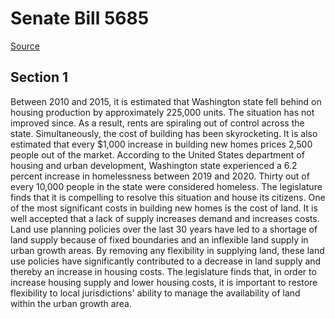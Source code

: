 # Senate Bill 5685

[Source](http://lawfilesext.leg.wa.gov/biennium/2021-22/Xml/Bills/Senate%20Bills/5685.xml)
## Section 1
Between 2010 and 2015, it is estimated that Washington state fell behind on housing production by approximately 225,000 units. The situation has not improved since. As a result, rents are spiraling out of control across the state. Simultaneously, the cost of building has been skyrocketing. It is also estimated that every $1,000 increase in building new homes prices 2,500 people out of the market. According to the United States department of housing and urban development, Washington state experienced a 6.2 percent increase in homelessness between 2019 and 2020. Thirty out of every 10,000 people in the state were considered homeless. The legislature finds that it is compelling to resolve this situation and house its citizens. One of the most significant costs in building new homes is the cost of land. It is well accepted that a lack of supply increases demand and increases costs. Land use planning policies over the last 30 years have led to a shortage of land supply because of fixed boundaries and an inflexible land supply in urban growth areas. By removing any flexibility in supplying land, these land use policies have significantly contributed to a decrease in land supply and thereby an increase in housing costs. The legislature finds that, in order to increase housing supply and lower housing costs, it is important to restore flexibility to local jurisdictions' ability to manage the availability of land within the urban growth area.

